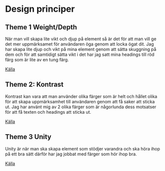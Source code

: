 <h1>Design principer</h1>

<h2>Theme 1 Weight/Depth</h2>

<p>När man vill skapa lite vikt och djup på element så är det för att man vill ge det mer
uppmärksamet för användaren öga genom att locka ögat dit.
Jag har skapa lite djup och vikt på mina element genom att sätta skuggning på dem och för att
samtidigt sätta vikt i det har jag satt mina headings till röd färg som är lite av en tung färg.</p>

<a href="https://www.smashingmagazine.com/2014/12/design-principles-visual-weight-direction/">Källa</a>

<h2>Theme 2: Kontrast</h2>

<p>Kontrast kan vara att man använder olika färger som är helt och hållet olika för att
skapa uppmärksamhet till användaren genom att få saker att sticka ut. Jag har använt mig av
2 olika färger som är någorlunda dess motsatser för att få texten och headings att sticka ut.</p>

<a href="https://www.sitepoint.com/principles-of-design-contrast/">Källa</a>

<!-- #FFFCDA
#333 -->

<h2>Theme 3 Unity</h2>

<p>Unity är när man ska skapa element som stödjer varandra och ska höra ihop på ett bra sätt
därför har jag jobbat med färger som hör ihop bra.</p>

<a href="http://vanseodesign.com/web-design/design-unity/">Källa</a>
